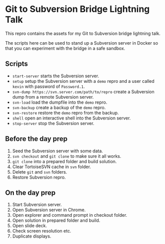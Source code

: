 # Git to Subversion Bridge Lightning Talk

This repro contains the assets for my Git to Subversion bridge lightning talk.

The scripts here can be used to stand up a Subversion server in Docker so that you can experiment with the bridge in a safe sandbox.

## Scripts

- `start-server` starts the Subversion server.
- `setup` setup the Subversion server with a `demo` repro and a user called `kevin` with password of `Password.1`.
- `svn-dump https://svn.server.com/path/to/repro` create a Subversion dump from a remote Subversion server.
- `svn-load` load the dumpfile into the `demo` repro.
- `svn-backup` create a backup of the `demo` repro.
- `svn-restore` restore the `demo` repro from the backup.
- `shell` open an interactive shell into the Subversion server.
- `stop-server` stop the Subversion server.

## Before the day prep

1. Seed the Subversion server with some data.
2. `svn checkout` and `git clone` to make sure it all works.
3. `git clone` into a prepared folder and build solution.
4. Clear TortoiseSVN cache in `svn` folder.
5. Delete `git` and `svn` folders.
6. Restore Subversion repro.

## On the day prep

1. Start Subversion server.
2. Open Subversion server in Chrome.
3. Open explorer and command prompt in checkout folder.
4. Open solution in prepared folder and build.
5. Open slide deck.
6. Check screen resolution etc.
7. Duplicate displays.
